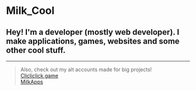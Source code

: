 # Milk_Cool
## Hey! I'm a developer (mostly web developer). I make applications, games, websites and some other cool stuff.
-----
> Also, check out my alt accounts made for big projects! <br>
> [Clicliclick game](https://github.com/clicliclick) <br>
> [MilkApps](https://github.com/milkapps)

<!--
**Milk-Cool/Milk-Cool** is a ✨ _special_ ✨ repository because its `README.md` (this file) appears on your GitHub profile.

Here are some ideas to get you started:

- 🔭 I’m currently working on ...
- 🌱 I’m currently learning ...
- 👯 I’m looking to collaborate on ...
- 🤔 I’m looking for help with ...
- 💬 Ask me about ...
- 📫 How to reach me: ...
- 😄 Pronouns: ...
- ⚡ Fun fact: ...
-->
